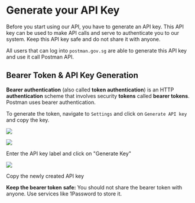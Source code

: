 # Generate your API Key

Before you start using our API, you have to generate an API key. This API key can be used to make API calls and serve to authenticate you to our system. Keep this API key safe and do not share it with anyone.

All users that can log into `postman.gov.sg` are able to generate this API key and use it call Postman API.

## Bearer Token & API Key Generation

**Bearer authentication** (also called **token authentication**) is an HTTP **authentication** scheme that involves security **tokens** called **bearer tokens**. Postman uses bearer authentication.

To generate the token, navigate to `Settings` and click on `Generate API key` and copy the key.

![](https://1981680851-files.gitbook.io/\~/files/v0/b/gitbook-x-prod.appspot.com/o/spaces%2F-MAQH3DF49Lq0AJudrbF%2Fuploads%2FjJsBFXqPldqbpTv6JqPJ%2FScreenshot%202023-02-24%20at%203.13.56%20PM.png?alt=media\&token=7dcd58ed-52ae-4aff-93ae-9ab8702ab8d0)

![](https://1981680851-files.gitbook.io/\~/files/v0/b/gitbook-x-prod.appspot.com/o/spaces%2F-MAQH3DF49Lq0AJudrbF%2Fuploads%2Fl8qPjaF3eiNIrt0Zo8Op%2FScreenshot%202023-04-05%20at%2010.53.38%20AM.png?alt=media\&token=ba47bc2a-ca93-4ec8-b66c-b6d9affebca4)

Enter the API key label and click on "Generate Key"

![](https://1981680851-files.gitbook.io/\~/files/v0/b/gitbook-x-prod.appspot.com/o/spaces%2F-MAQH3DF49Lq0AJudrbF%2Fuploads%2FJ2ztqOOvyBfcaV0gdLfI%2FScreenshot%202023-04-05%20at%2010.54.31%20AM.png?alt=media\&token=ce699a50-6ed6-4614-8d1e-cdd18cb6ba89)

Copy the newly created API key

**Keep the bearer token** **safe:** You should not share the bearer token with anyone. Use services like 1Password to store it.
